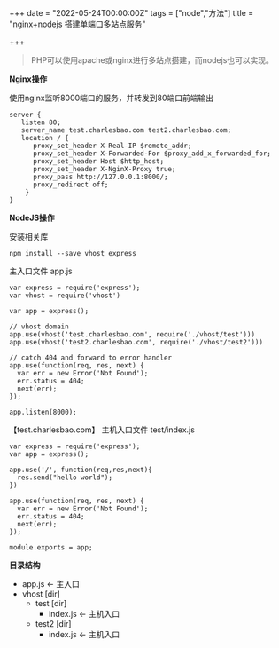 +++
date = "2022-05-24T00:00:00Z"
tags = ["node","方法"]
title = "nginx+nodejs 搭建单端口多站点服务"

+++

> PHP可以使用apache或nginx进行多站点搭建，而nodejs也可以实现。<!--more-->

**Nginx操作**  

使用nginx监听8000端口的服务，并转发到80端口前端输出
```
server {
   listen 80;
   server_name test.charlesbao.com test2.charlesbao.com;
   location / {
      proxy_set_header X-Real-IP $remote_addr;
      proxy_set_header X-Forwarded-For $proxy_add_x_forwarded_for;
      proxy_set_header Host $http_host;
      proxy_set_header X-NginX-Proxy true;
      proxy_pass http://127.0.0.1:8000/;
      proxy_redirect off;
    }
}
```

**NodeJS操作**

安装相关库
```
npm install --save vhost express
```
主入口文件 app.js  
```
var express = require('express');
var vhost = require('vhost')

var app = express();

// vhost domain
app.use(vhost('test.charlesbao.com', require('./vhost/test')))
app.use(vhost('test2.charlesbao.com', require('./vhost/test2')))

// catch 404 and forward to error handler
app.use(function(req, res, next) {
  var err = new Error('Not Found');
  err.status = 404;
  next(err);
});

app.listen(8000);

```

【test.charlesbao.com】 主机入口文件 test/index.js  
```
var express = require('express');
var app = express();

app.use('/', function(req,res,next){
  res.send("hello world");
})

app.use(function(req, res, next) {
  var err = new Error('Not Found');
  err.status = 404;
  next(err);
});

module.exports = app;
```

**目录结构**

* app.js <- 主入口
* vhost [dir]
   * test [dir]
     * index.js <- 主机入口
   * test2 [dir]
     * index.js <- 主机入口